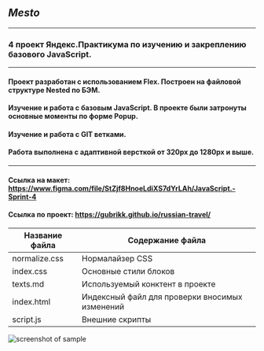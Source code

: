 ## *Mesto*

----------------------------------------------------------------------------------------

### 4 проект Яндекс.Практикума по изучению и закреплению базового JavaScript.

----------------------------------------------------------------------------------------

#### Проект разработан с использованием Flex. Построен на  файловой структуре Nested по БЭМ.
#### Изучение и работа с базовым JavaScript. В проекте были затронуты основные моменты по форме Popup.
#### Изучение и работа с GIT ветками.
#### Работа выполнена с адаптивной версткой от 320px до 1280px и выше. 

----------------------------------------------------------------------------------------

#### Ссылка на макет:  https://www.figma.com/file/StZjf8HnoeLdiXS7dYrLAh/JavaScript.-Sprint-4
#### Ссылка по проект: https://gubrikk.github.io/russian-travel/


Название файла  | Содержание файла
----------------|----------------------      
normalize.css   | Нормалайзер CSS
index.css       | Основные стили блоков
texts.md        | Используемый конктент в проекте
index.html      | Индексный файл для проверки вносимых изменений
script.js       | Внешние скрипты

![screenshot of sample](https://w.wallhaven.cc/full/lm/wallhaven-lmxmxy.png)